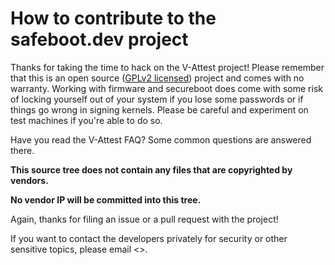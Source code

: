 # How to contribute to the safeboot.dev project

Thanks for taking the time to hack on the V-Attest project!
Please remember that this is an open source ([GPLv2 licensed](LICENSE.txt))
project and comes with no warranty.  Working with firmware and secureboot
does come with some risk of locking yourself out of your system if you
lose some passwords or if things go wrong in signing kernels.  Please
be careful and experiment on test machines if you're able to do so.

Have you read the V-Attest FAQ? Some common questions are answered there.

**This source tree does not contain any files that are copyrighted by vendors.**

**No vendor IP will be committed into this tree.**

Again, thanks for filing an issue or a pull request with the project!

If you want to contact the developers privately for security or
other sensitive topics, please email <>.
